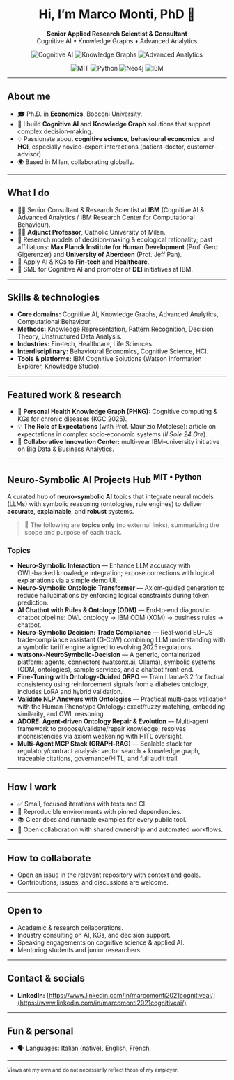 <h1 align="center">Hi, I’m <strong>Marco Monti, PhD</strong> 👋</h1>
<p align="center"><strong>Senior Applied Research Scientist & Consultant</strong><br/>Cognitive AI • Knowledge Graphs • Advanced Analytics</p>

<p align="center">
  <img alt="Cognitive AI" src="https://img.shields.io/badge/Cognitive%20AI-%F0%9F%A4%96-blueviolet?style=for-the-badge" />
  <img alt="Knowledge Graphs" src="https://img.shields.io/badge/Knowledge%20Graphs-%E2%9A%94%EF%B8%8F-0ea5e9?style=for-the-badge" />
  <img alt="Advanced Analytics" src="https://img.shields.io/badge/Advanced%20Analytics-%F0%9F%9A%80-10b981?style=for-the-badge" />
</p>
<p align="center">
  <img alt="MIT" src="https://img.shields.io/badge/License-MIT-informational?style=flat" />
  <img alt="Python" src="https://img.shields.io/badge/Python-3.x-informational?style=flat&logo=python" />
  <img alt="Neo4j" src="https://img.shields.io/badge/Neo4j-GraphDB-informational?style=flat&logo=neo4j" />
  <img alt="IBM" src="https://img.shields.io/badge/IBM-Research-informational?style=flat&logo=ibm" />
</p>

---

## About me

* 🎓 Ph.D. in **Economics**, Bocconi University.
* 🔬 I build **Cognitive AI** and **Knowledge Graph** solutions that support complex decision‑making.
* 💡 Passionate about **cognitive science**, **behavioural economics**, and **HCI**, especially novice–expert interactions (patient–doctor, customer–advisor).
* 🌍 Based in Milan, collaborating globally.

---

## What I do

* 👨‍🔬 Senior Consultant & Research Scientist at **IBM** (Cognitive AI & Advanced Analytics / IBM Research Center for Computational Behaviour).
* 🧑‍🏫 **Adjunct Professor**, Catholic University of Milan.
* 🧠 Research models of decision‑making & ecological rationality; past affiliations: **Max Planck Institute for Human Development** (Prof. Gerd Gigerenzer) and **University of Aberdeen** (Prof. Jeff Pan).
* 🏥 Apply AI & KGs to **Fin‑tech** and **Healthcare**.
* 🤝 SME for Cognitive AI and promoter of **DEI** initiatives at IBM.

---

## Skills & technologies

* **Core domains:** Cognitive AI, Knowledge Graphs, Advanced Analytics, Computational Behaviour.
* **Methods:** Knowledge Representation, Pattern Recognition, Decision Theory, Unstructured Data Analysis.
* **Industries:** Fin‑tech, Healthcare, Life Sciences.
* **Interdisciplinary:** Behavioural Economics, Cognitive Science, HCI.
* **Tools & platforms:** IBM Cognitive Solutions (Watson Information Explorer, Knowledge Studio).

---

## Featured work & research

* 🔬 **Personal Health Knowledge Graph (PHKG):** Cognitive computing & KGs for chronic diseases (KGC 2025).
* 💡 **The Role of Expectations** (with Prof. Maurizio Motolese): article on expectations in complex socio‑economic systems (*Il Sole 24 Ore*).
* 🤝 **Collaborative Innovation Center:** multi‑year IBM–university initiative on Big Data & Business Analytics.

---

## Neuro‑Symbolic AI Projects Hub <sup>MIT • Python</sup>

A curated hub of **neuro‑symbolic AI** topics that integrate neural models (LLMs) with symbolic reasoning (ontologies, rule engines) to deliver **accurate**, **explainable**, and **robust** systems.

> 📌 The following are **topics only** (no external links), summarizing the scope and purpose of each track.

### Topics

* **Neuro‑Symbolic Interaction** — Enhance LLM accuracy with OWL‑backed knowledge integration; expose corrections with logical explanations via a simple demo UI.
* **Neuro‑Symbolic Ontologic Transformer** — Axiom‑guided generation to reduce hallucinations by enforcing logical constraints during token prediction.
* **AI Chatbot with Rules & Ontology (ODM)** — End‑to‑end diagnostic chatbot pipeline: OWL ontology → IBM ODM (XOM) → business rules → chatbot.
* **Neuro‑Symbolic Decision: Trade Compliance** — Real‑world EU–US trade‑compliance assistant (G‑CoW) combining LLM understanding with a symbolic tariff engine aligned to evolving 2025 regulations.
* **watsonx‑NeuroSymbolic‑Decision** — A generic, containerized platform: agents, connectors (watsonx.ai, Ollama), symbolic systems (ODM, ontologies), sample services, and a chatbot front‑end.
* **Fine‑Tuning with Ontology‑Guided GRPO** — Train Llama‑3.2 for factual consistency using reinforcement signals from a diabetes ontology; includes LoRA and hybrid validation.
* **Validate NLP Answers with Ontologies** — Practical multi‑pass validation with the Human Phenotype Ontology: exact/fuzzy matching, embedding similarity, and OWL reasoning.
* **ADORE: Agent‑driven Ontology Repair & Evolution** — Multi‑agent framework to propose/validate/repair knowledge; resolves inconsistencies via axiom weakening with HITL oversight.
* **Multi‑Agent MCP Stack (GRAPH‑RAG)** — Scalable stack for regulatory/contract analysis: vector search + knowledge graph, traceable citations, governance/HITL, and full audit trail.

---

## How I work

* ✅ Small, focused iterations with tests and CI.
* 🧪 Reproducible environments with pinned dependencies.
* 📚 Clear docs and runnable examples for every public tool.
* 🤝 Open collaboration with shared ownership and automated workflows.

---

## How to collaborate

* Open an issue in the relevant repository with context and goals.
* Contributions, issues, and discussions are welcome.

---

## Open to

* Academic & research collaborations.
* Industry consulting on AI, KGs, and decision support.
* Speaking engagements on cognitive science & applied AI.
* Mentoring students and junior researchers.

---

## Contact & socials

* **LinkedIn:** [https://www.linkedin.com/in/marcomonti2021cognitiveai/](https://www.linkedin.com/in/marcomonti2021cognitiveai/)

---

## Fun & personal

* 🗣️ Languages: Italian (native), English, French.

---

<sub>Views are my own and do not necessarily reflect those of my employer.</sub>
